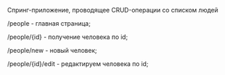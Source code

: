 Спринг-приложение, проводящее CRUD-операции со списком людей

/people - главная страница;

/people/{id} - получение человека по id;

/people/new - новый человек;

/people/{id}/edit - редактируем человека по id;